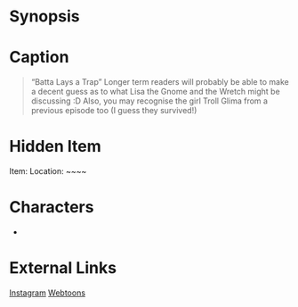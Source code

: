 # Synopsis


# Caption
> “Batta Lays a Trap” Longer term readers will probably be able to make a decent guess as to what Lisa the Gnome and the Wretch might be discussing :D Also, you may recognise the girl Troll Glima from a previous episode too (I guess they survived!)

# Hidden Item
Item: 
Location: ~~~~

# Characters
* 

# External Links
[Instagram]()
[Webtoons](https://www.webtoons.com/en/challenge/twistwood-tales/94-batta-lays-a-trap/viewer?title_no=344740&episode_no=100)